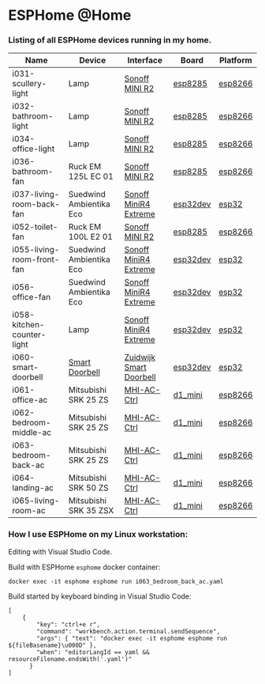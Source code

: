 
ESPHome @Home
=============

### Listing of all ESPHome devices running in my home. 


| Name | Device | Interface | Board | Platform |
|------|--------|-----------|-------|----------|
| i031-scullery-light | Lamp | [Sonoff MINI R2](https://devices.esphome.io/devices/Sonoff-Mini-Relay) | [esp8285](https://docs.platformio.org/en/stable/boards/espressif8266/esp8285.html) | [esp8266](https://docs.platformio.org/en/stable/boards/espressif8266/espmxdevkit.html) |
| i032-bathroom-light | Lamp | [Sonoff MINI R2](https://devices.esphome.io/devices/Sonoff-Mini-Relay) | [esp8285](https://docs.platformio.org/en/stable/boards/espressif8266/esp8285.html) | [esp8266](https://docs.platformio.org/en/stable/boards/espressif8266/espmxdevkit.html) |
| i034-office-light | Lamp | [Sonoff MINI R2](https://devices.esphome.io/devices/Sonoff-Mini-Relay) | [esp8285](https://docs.platformio.org/en/stable/boards/espressif8266/esp8285.html) | [esp8266](https://docs.platformio.org/en/stable/boards/espressif8266/espmxdevkit.html) |
| i036-bathroom-fan | Ruck EM 125L EC 01 | [Sonoff MINI R2](https://devices.esphome.io/devices/Sonoff-Mini-Relay) | [esp8285](https://docs.platformio.org/en/stable/boards/espressif8266/esp8285.html) | [esp8266](https://docs.platformio.org/en/stable/boards/espressif8266/espmxdevkit.html) |
| i037-living-room-back-fan | Suedwind Ambientika Eco | [Sonoff MiniR4 Extreme](https://devices.esphome.io/devices/Sonoff-MiniR4-Extreme) | [esp32dev](https://docs.platformio.org/en/stable/boards/espressif32/esp32dev.html) | [esp32](https://docs.platformio.org/en/stable/boards/espressif32/esp32dev.html) |
| i052-toilet-fan | Ruck EM 100L E2 01 | [Sonoff MINI R2](https://devices.esphome.io/devices/Sonoff-Mini-Relay) | [esp8285](https://docs.platformio.org/en/stable/boards/espressif8266/esp8285.html) | [esp8266](https://docs.platformio.org/en/stable/boards/espressif8266/espmxdevkit.html) |
| i055-living-room-front-fan | Suedwind Ambientika Eco | [Sonoff MiniR4 Extreme](https://devices.esphome.io/devices/Sonoff-MiniR4-Extreme) | [esp32dev](https://docs.platformio.org/en/stable/boards/espressif32/esp32dev.html) | [esp32](https://docs.platformio.org/en/stable/boards/espressif32/esp32dev.html) |
| i056-office-fan | Suedwind Ambientika Eco | [Sonoff MiniR4 Extreme](https://devices.esphome.io/devices/Sonoff-MiniR4-Extreme) | [esp32dev](https://docs.platformio.org/en/stable/boards/espressif32/esp32dev.html) | [esp32](https://docs.platformio.org/en/stable/boards/espressif32/esp32dev.html) |
| i058-kitchen-counter-light | Lamp | [Sonoff MiniR4 Extreme](https://devices.esphome.io/devices/Sonoff-MiniR4-Extreme) | [esp32dev](https://docs.platformio.org/en/stable/boards/espressif32/esp32dev.html) | [esp32](https://docs.platformio.org/en/stable/boards/espressif32/esp32dev.html) |
| i060-smart-doorbell | [Smart Doorbell](https://www.zuidwijk.com/product/smart-doorbell/) | [Zuidwijk Smart Doorbell](https://github.com/zuidwijk/esphome-doorbell/blob/main/smart-doorbell2.yaml) | [esp32dev](https://docs.platformio.org/en/stable/boards/espressif32/esp32dev.html) | [esp32](https://docs.platformio.org/en/stable/boards/espressif32/esp32dev.html) |
| i061-office-ac | Mitsubishi SRK 25 ZS | [MHI-AC-Ctrl](https://github.com/ginkage/MHI-AC-Ctrl-ESPHome) | [d1_mini](https://www.wemos.cc/en/latest/d1/d1_mini.html) | [esp8266](https://docs.platformio.org/en/stable/boards/espressif8266/espmxdevkit.html) |
| i062-bedroom-middle-ac | Mitsubishi SRK 25 ZS | [MHI-AC-Ctrl](https://github.com/ginkage/MHI-AC-Ctrl-ESPHome) | [d1_mini](https://www.wemos.cc/en/latest/d1/d1_mini.html) | [esp8266](https://docs.platformio.org/en/stable/boards/espressif8266/espmxdevkit.html) |
| i063-bedroom-back-ac | Mitsubishi SRK 25 ZS | [MHI-AC-Ctrl](https://github.com/ginkage/MHI-AC-Ctrl-ESPHome) | [d1_mini](https://www.wemos.cc/en/latest/d1/d1_mini.html) | [esp8266](https://docs.platformio.org/en/stable/boards/espressif8266/espmxdevkit.html) |
| i064-landing-ac | Mitsubishi SRK 50 ZS | [MHI-AC-Ctrl](https://github.com/ginkage/MHI-AC-Ctrl-ESPHome) | [d1_mini](https://www.wemos.cc/en/latest/d1/d1_mini.html) | [esp8266](https://docs.platformio.org/en/stable/boards/espressif8266/espmxdevkit.html) |
| i065-living-room-ac | Mitsubishi SRK 35 ZSX | [MHI-AC-Ctrl](https://github.com/ginkage/MHI-AC-Ctrl-ESPHome) | [d1_mini](https://www.wemos.cc/en/latest/d1/d1_mini.html) | [esp8266](https://docs.platformio.org/en/stable/boards/espressif8266/espmxdevkit.html) |

### How I use ESPHome on my Linux workstation:

Editing with Visual Studio Code.

Build with ESPHome `esphome` docker container:
```
docker exec -it esphome esphome run i063_bedroom_back_ac.yaml
```

Build started by keyboard binding in Visual Studio Code:

```
[
    {
        "key": "ctrl+e r",
        "command": "workbench.action.terminal.sendSequence",
        "args": { "text": "docker exec -it esphome esphome run ${fileBasename}\u000D" },
        "when": "editorLangId == yaml && resourceFilename.endsWith('.yaml')"
      }
]
```